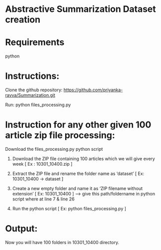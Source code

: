 # Abstractive Summarization Dataset creation

# Requirements
 python

# Instructions:

Clone the github repository: https://github.com/priyanka-ravva/Summarization.git

Run:  python files_processing.py 


# Instruction for any other given 100 article zip file processing: 

Download the files_processing.py python script

1) Download the ZIP file containing 100 articles which we will give every week [ Ex : 10301_10400.zip ]

2) Extract the ZIP file and rename the folder name as ‘dataset’ [ Ex: 10301_10400 → dataset ]

3) Create a new empty folder and name it as ‘ZIP filename without extension’ [ Ex: 10301_10400 ] --> give this path/foldername in python script where at line 7 & line 26

4) Run the python script [ Ex: python files_processing.py ]


# Output:
Now you will have 100 folders in 10301_10400 directory.

